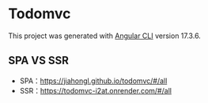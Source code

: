 # Todomvc

This project was generated with [Angular CLI](https://github.com/angular/angular-cli) version 17.3.6.

## SPA VS SSR

- SPA：https://jiahongl.github.io/todomvc/#/all
- SSR：https://todomvc-i2at.onrender.com/#/all


